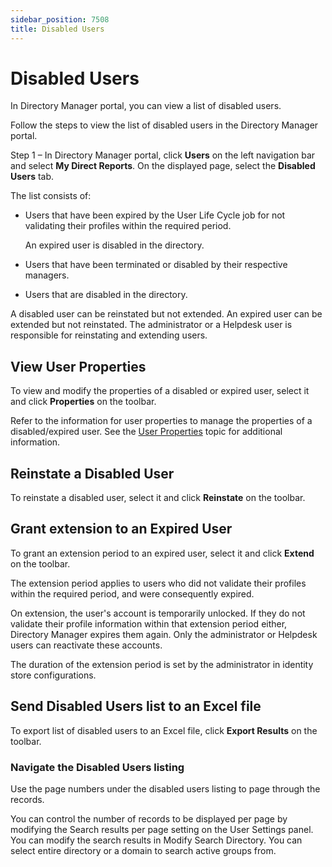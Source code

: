 ```yaml
---
sidebar_position: 7508
title: Disabled Users
---
```


# Disabled Users

In Directory Manager portal, you can view a list of disabled users.

Follow the steps to view the list of disabled users in the Directory Manager portal.

Step 1 – In Directory Manager portal, click **Users** on the left navigation bar and select **My Direct Reports**. On the displayed page, select the **Disabled Users** tab.

The list consists of:

* Users that have been expired by the User Life Cycle job for not validating their profiles within the required period.

  An expired
  user is disabled in the directory.
* Users that have been terminated or disabled by their respective managers.
* Users that are disabled in the directory.

A disabled user can be reinstated but not extended. An expired user can be extended but not reinstated. The administrator or a Helpdesk user is responsible for reinstating and extending users.

## View User Properties

To view and modify the properties of a disabled or expired user, select it and click **Properties** on the toolbar.

Refer to the information for user properties to manage the properties of a disabled/expired user. See the [User Properties](Properties/Overview "User Properties") topic for additional information.

## Reinstate a Disabled User

To reinstate a disabled user, select it and click **Reinstate** on the toolbar.

## Grant extension to an Expired User

To grant an extension period to an expired user, select it and click **Extend** on the toolbar.

The extension period applies to users who did not validate their profiles within the required period, and were consequently expired.

On extension, the user's account is temporarily unlocked. If they do not validate their profile information within that extension period either, Directory Manager expires them again. Only the administrator or Helpdesk users can reactivate these accounts.

The duration of the extension period is set by the administrator in identity store configurations.

## Send Disabled Users list to an Excel file

To export list of disabled users to an Excel file, click **Export Results** on the toolbar.

### Navigate the Disabled Users listing

Use the page numbers under the disabled users listing to page through the records.

You can control the number of records to be displayed per page by modifying the Search results per page setting on the User Settings panel. You can modify the search results in Modify Search Directory. You can select entire directory or a domain to search active groups from.